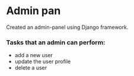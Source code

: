 # Admin pan
Created an admin-panel using Django framework.

### Tasks that an admin can perform:

- add a new user
- update the user profile
- delete a user
 


